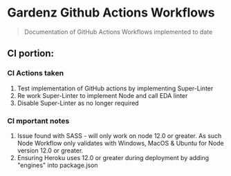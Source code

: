# Gardenz Github Actions Workflows

> Documentation of GitHub Actions Workflows implemented to date

## CI portion:
### CI Actions taken
1. Test implementation of GitHub actions by implementing Super-Linter
2. Re work Super-Linter to implement Node and call EDA linter
3. Disable Super-Linter as no longer required

### CI mportant notes
1. Issue found with SASS - will only work on node 12.0 or greater.  As such Node Workflow only validates with Windows, MacOS & Ubuntu for Node version 12.0 or greater.
2. Ensuring Heroku uses 12.0 or greater during deployment by adding "engines" into package.json
